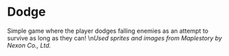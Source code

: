 # Dodge
Simple game where the player dodges falling enemies as an attempt to survive as long as they can!
\n*Used sprites and images from Maplestory by Nexon Co., Ltd.*
